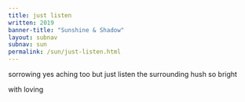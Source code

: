 ```yaml
---
title: just listen
written: 2019
banner-title: "Sunshine & Shadow" 
layout: subnav
subnav: sun
permalink: /sun/just-listen.html
---
```


<div class="poem">
sorrowing yes  
aching too  
but just listen  
the surrounding hush  
so bright

with loving
</div>
